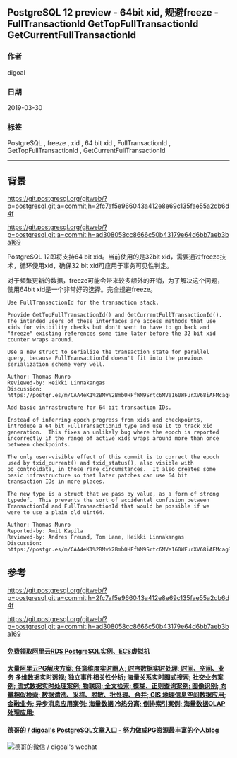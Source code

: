 ## PostgreSQL 12 preview - 64bit xid, 规避freeze - FullTransactionId GetTopFullTransactionId GetCurrentFullTransactionId  
                                        
### 作者                                        
digoal                                        
                                        
### 日期                                        
2019-03-30                                        
                                        
### 标签                                        
PostgreSQL , freeze , xid , 64 bit xid , FullTransactionId , GetTopFullTransactionId , GetCurrentFullTransactionId     
                                        
----                                        
                                        
## 背景         
https://git.postgresql.org/gitweb/?p=postgresql.git;a=commit;h=2fc7af5e966043a412e8e69c135fae55a2db6d4f    
    
https://git.postgresql.org/gitweb/?p=postgresql.git;a=commit;h=ad308058cc8666c50b43179e64d6bb7aeb3ba169    
    
PostgreSQL 12即将支持64 bit xid。当前使用的是32bit xid，需要通过freeze技术，循环使用xid，确保32 bit xid可应用于事务可见性判定。    
    
对于频繁更新的数据，freeze可能会带来较多额外的开销，为了解决这个问题，使用64bit xid是一个非常好的选择。完全规避freeze。    
    
```    
Use FullTransactionId for the transaction stack.    
    
Provide GetTopFullTransactionId() and GetCurrentFullTransactionId().    
The intended users of these interfaces are access methods that use    
xids for visibility checks but don't want to have to go back and    
"freeze" existing references some time later before the 32 bit xid    
counter wraps around.    
    
Use a new struct to serialize the transaction state for parallel    
query, because FullTransactionId doesn't fit into the previous    
serialization scheme very well.    
    
Author: Thomas Munro    
Reviewed-by: Heikki Linnakangas    
Discussion: https://postgr.es/m/CAA4eK1%2BMv%2Bmb0HFfWM9Srtc6MVe160WFurXV68iAFMcagRZ0dQ%40mail.gmail.com    
```    
    
```    
Add basic infrastructure for 64 bit transaction IDs.    
    
Instead of inferring epoch progress from xids and checkpoints,    
introduce a 64 bit FullTransactionId type and use it to track xid    
generation.  This fixes an unlikely bug where the epoch is reported    
incorrectly if the range of active xids wraps around more than once    
between checkpoints.    
    
The only user-visible effect of this commit is to correct the epoch    
used by txid_current() and txid_status(), also visible with    
pg_controldata, in those rare circumstances.  It also creates some    
basic infrastructure so that later patches can use 64 bit    
transaction IDs in more places.    
    
The new type is a struct that we pass by value, as a form of strong    
typedef.  This prevents the sort of accidental confusion between    
TransactionId and FullTransactionId that would be possible if we    
were to use a plain old uint64.    
    
Author: Thomas Munro    
Reported-by: Amit Kapila    
Reviewed-by: Andres Freund, Tom Lane, Heikki Linnakangas    
Discussion: https://postgr.es/m/CAA4eK1%2BMv%2Bmb0HFfWM9Srtc6MVe160WFurXV68iAFMcagRZ0dQ%40mail.gmail.com    
```    
       
## 参考      
https://git.postgresql.org/gitweb/?p=postgresql.git;a=commit;h=2fc7af5e966043a412e8e69c135fae55a2db6d4f    
    
https://git.postgresql.org/gitweb/?p=postgresql.git;a=commit;h=ad308058cc8666c50b43179e64d6bb7aeb3ba169    
    
      
  
  
  
  
  
  
  
  
  
  
  
  
  
  
  
  
  
  
  
  
  
  
  
  
  
  
  
  
  
  
  
  
  
#### [免费领取阿里云RDS PostgreSQL实例、ECS虚拟机](https://www.aliyun.com/database/postgresqlactivity "57258f76c37864c6e6d23383d05714ea")
  
  
#### [大量阿里云PG解决方案: 任意维度实时圈人; 时序数据实时处理; 时间、空间、业务 多维数据实时透视; 独立事件相关性分析; 海量关系实时图式搜索; 社交业务案例; 流式数据实时处理案例; 物联网; 全文检索; 模糊、正则查询案例; 图像识别; 向量相似检索; 数据清洗、采样、脱敏、批处理、合并; GIS 地理信息空间数据应用; 金融业务; 异步消息应用案例; 海量数据 冷热分离; 倒排索引案例; 海量数据OLAP处理应用;](https://yq.aliyun.com/topic/118 "40cff096e9ed7122c512b35d8561d9c8")
  
  
#### [德哥的 / digoal's PostgreSQL文章入口 - 努力做成PG资源最丰富的个人blog](https://github.com/digoal/blog/blob/master/README.md "22709685feb7cab07d30f30387f0a9ae")
  
  
![德哥的微信 / digoal's wechat](../pic/digoal_weixin.jpg "f7ad92eeba24523fd47a6e1a0e691b59")
  
